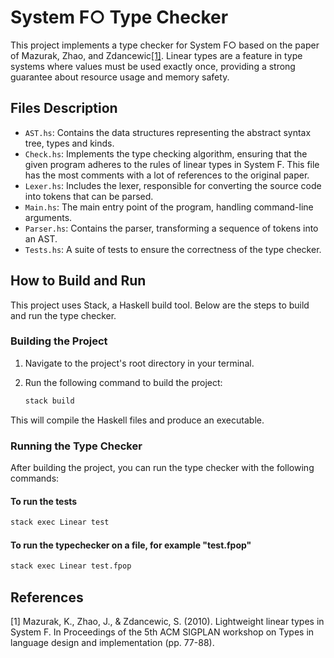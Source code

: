 # System F○ Type Checker

This project implements a type checker for System F○ based on the paper of Mazurak, Zhao, and Zdancewic[[1]](#1). Linear types are a feature in type systems where values must be used exactly once, providing a strong guarantee about resource usage and memory safety.

## Files Description

- `AST.hs`: Contains the data structures representing the abstract syntax tree, types and kinds.
- `Check.hs`: Implements the type checking algorithm, ensuring that the given program adheres to the rules of linear types in System F. This file has the most comments with a lot of references to the original paper.
- `Lexer.hs`: Includes the lexer, responsible for converting the source code into tokens that can be parsed.
- `Main.hs`: The main entry point of the program, handling command-line arguments.
- `Parser.hs`: Contains the parser, transforming a sequence of tokens into an AST.
- `Tests.hs`: A suite of tests to ensure the correctness of the type checker.

## How to Build and Run

This project uses Stack, a Haskell build tool. Below are the steps to build and run the type checker.

### Building the Project

1. Navigate to the project's root directory in your terminal.
2. Run the following command to build the project:

   ```sh
   stack build
   ```

This will compile the Haskell files and produce an executable.

### Running the Type Checker

After building the project, you can run the type checker with the following commands:

#### To run the tests
```sh
stack exec Linear test
```

#### To run the typechecker on a file, for example "test.fpop"
```sh
stack exec Linear test.fpop
```

## References
<a id="1">[1]</a> 
Mazurak, K., Zhao, J., & Zdancewic, S. (2010). Lightweight linear types in System F. In Proceedings of the 5th ACM SIGPLAN workshop on Types in language design and implementation (pp. 77-88).
